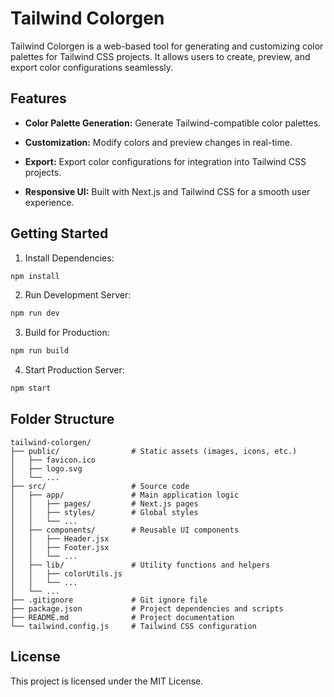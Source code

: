 # Tailwind Colorgen

Tailwind Colorgen is a web-based tool for generating and customizing color palettes for Tailwind CSS projects. It allows users to create, preview, and export color configurations seamlessly.

## Features

- **Color Palette Generation:** Generate Tailwind-compatible color palettes.

- **Customization:** Modify colors and preview changes in real-time.

- **Export:** Export color configurations for integration into Tailwind CSS projects.

- **Responsive UI:** Built with Next.js and Tailwind CSS for a smooth user experience.

## Getting Started

1. Install Dependencies:

```bash
npm install
```

2. Run Development Server:

```bash
npm run dev
```

3. Build for Production:

```bash
npm run build
```

4. Start Production Server:

```bash
npm start
```

## Folder Structure

```
tailwind-colorgen/
├── public/                # Static assets (images, icons, etc.)
│   ├── favicon.ico
│   ├── logo.svg
│   └── ...
├── src/                   # Source code
│   ├── app/               # Main application logic
│   │   ├── pages/         # Next.js pages
│   │   ├── styles/        # Global styles
│   │   └── ...
│   ├── components/        # Reusable UI components
│   │   ├── Header.jsx
│   │   ├── Footer.jsx
│   │   └── ...
│   ├── lib/               # Utility functions and helpers
│   │   ├── colorUtils.js
│   │   └── ...
│   └── ...
├── .gitignore             # Git ignore file
├── package.json           # Project dependencies and scripts
├── README.md              # Project documentation
└── tailwind.config.js     # Tailwind CSS configuration
```

## License
This project is licensed under the MIT License.